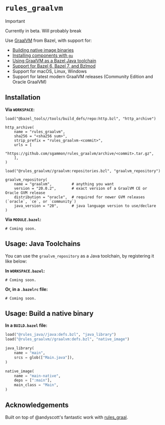 # `rules_graalvm`

> [!IMPORTANT]  
> Currently in beta. Will probably break

Use [GraalVM](https://graalvm.org) from Bazel, with support for:

- [Building native image binaries](./docs/native-image.md)
- [Installing components with `gu`](./docs/components.md)
- [Using GraalVM as a Bazel Java toolchain](./docs/toolchain.md)
- [Support for Bazel 6, Bazel 7, and Bzlmod](./docs/modern-bazel.md)
- Support for macOS, Linux, Windows
- Support for latest modern GraalVM releases (Community Edition and Oracle GraalVM)

## Installation

**Via `WORKSPACE`:**
```starlark
load("@bazel_tools//tools/build_defs/repo:http.bzl", "http_archive")

http_archive(
    name = "rules_graalvm",
    sha256 = "<sha256 sum>",
    strip_prefix = "rules_graalvm-<commit>",
    urls = [
        "https://github.com/sgammon/rules_graalvm/archive/<commit>.tar.gz",
    ],
)

load("@rules_graalvm//graalvm:repositories.bzl", "graalvm_repository")

graalvm_repository(
    name = "graalvm",         # anything you want
    version = "20.0.2",       # exact version of a GraalVM CE or Oracle GVM release
    distribution = "oracle",  # required for newer GVM releases (`oracle`, `ce`, or `community`)
    java_version = "20",      # java language version to use/declare
)
```

**Via `MODULE.bazel`:**
```starlark
# Coming soon.
```

## Usage: Java Toolchains

You can use the `graalvm_repository` as a Java toolchain, by registering it like below:

**In `WORKSPACE.bazel`:**
```starlark
# Coming soon.
```

**Or, in a `.bazelrc` file:**
```
# Coming soon.
```

## Usage: Build a native binary

**In a `BUILD.bazel` file:**
```python
load("@rules_java//java:defs.bzl", "java_library")
load("@rules_graalvm//graalvm:defs.bzl", "native_image")

java_library(
    name = "main",
    srcs = glob(["Main.java"]),
)

native_image(
    name = "main-native",
    deps = [":main"],
    main_class = "Main",
)
```

## Acknowledgements

Built on top of @andyscott's fantastic work with [rules_graal](https://github.com/andyscott/rules_graal).
